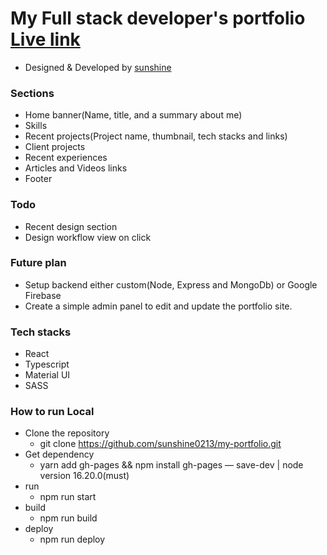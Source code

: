 # My Full stack developer's portfolio [Live link](https://sunshine0213.github.io/my-portfolio/)
- Designed & Developed by [sunshine](https://github.com/sunshine0213)

### Sections
- Home banner(Name, title, and a summary about me)
- Skills
- Recent projects(Project name, thumbnail, tech stacks and links) 
- Client projects
- Recent experiences
- Articles and Videos links
- Footer

### Todo 
- Recent design section
- Design workflow view on click

### Future plan
- Setup backend either custom(Node, Express and MongoDb) or Google Firebase
- Create a simple admin panel to edit and update the portfolio site.

### Tech stacks
- React
- Typescript
- Material UI
- SASS

### How to run Local
- Clone the repository
    - git clone https://github.com/sunshine0213/my-portfolio.git
- Get dependency
    - yarn add gh-pages && npm install gh-pages — save-dev | node version 16.20.0(must)
- run
    - npm run start
- build
    - npm run build
- deploy
    - npm run deploy



